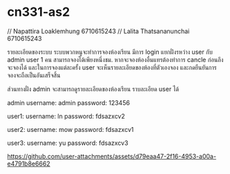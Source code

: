 # cn331-as2
// Napattira Loaklemhung 6710615243
// Lalita Thatsananunchai 6710615243

รายละเอียดของระบบ 
ระบบพวกหนูจะทำการจองห้องเรียน มีการ login แยกฝั่งรหว่าง user กับ admin
user 1 คน สามารถจองได้เพียงหนึ่งชม. หากจะจองห้องอื่นแทรต้องทำการ cancle ก่อนถึงจะจองได้ 
และในการจองแต่ละครั้ง user จะเห็นรายละเอียดของห้องที่ตัวเองจอง และกดยืนยันการจองจะถือเป็นอันเสร็จสิ้น

ส่วนทางฝั่ง admin จะสามารถดูรายละเอียดของห้องเรียน ราบละเอียด user ได้

admin
username: admin
password: 123456

user1:
username: ln
password: fdsazxcv2

user2:
username: mow
password: fdsazxcv1

user3:
username: yu
password: fdsazxcv3

https://github.com/user-attachments/assets/d79eaa47-2f16-4953-a00a-e4791b8e6662



